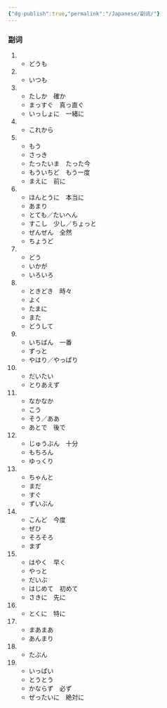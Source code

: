 ```yaml
---
{"dg-publish":true,"permalink":"/Japanese/副词/"}
---
```


### 副词

1. 
   - どうも
2. 
   - いつも

3. - たしか　確か
   - まっすぐ　真っ直ぐ
   - いっしょに　一緒に
4. - これから

5. - もう
   - さっき
   - たったいま　たった今
   - もういちど　もう一度
   - まえに　前に

6. - ほんとうに　本当に
   - あまり
   - とても／たいへん
   - すこし　少し／ちょっと
   - ぜんぜん　全然
   - ちょうど
7. - どう
   - いかが
   - いろいろ

8. - ときどき　時々
   - よく
   - たまに
   - また
   - どうして

9. - いちばん　一番
   - ずっと
   - やはり／やっぱり

10. - だいたい
    - とりあえず

11. - なかなか
    - こう
    - そう／ああ
    - あとで　後で

12. - じゅうぶん　十分
    - もちろん
    - ゆっくり

13. - ちゃんと
    - まだ
    - すぐ
    - ずいぶん

14. - こんど　今度
    - ぜひ
    - そろそろ
    - まず

15. - はやく　早く
    - やっと
    - だいぶ
    - はじめて　初めて
    - さきに　先に

16. - とくに　特に

17. - まあまあ
    - あんまり

23. - たぶん

24. - いっぱい
    - とうとう
    - かならず　必ず
    - ぜったいに　絶対に